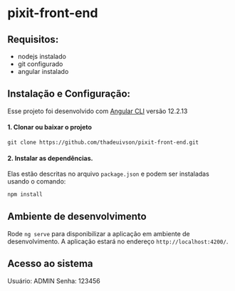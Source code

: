 # pixit-front-end

## Requisitos:

* nodejs instalado
* git configurado
* angular instalado

## Instalação e Configuração:

Esse projeto foi desenvolvido com [Angular CLI](https://github.com/angular/angular-cli) versão 12.2.13

#### 1. Clonar ou baixar o projeto
```
git clone https://github.com/thadeuivson/pixit-front-end.git
```
#### 2. Instalar as dependências. 
Elas estão descritas no arquivo `package.json` e podem ser instaladas usando o comando:
```bash
npm install
```
## Ambiente de desenvolvimento
Rode `ng serve` para disponibilizar a aplicação em ambiente de desenvolvimento. A aplicação estará no endereço `http://localhost:4200/`.

## Acesso ao sistema
Usuário: ADMIN
Senha: 123456
